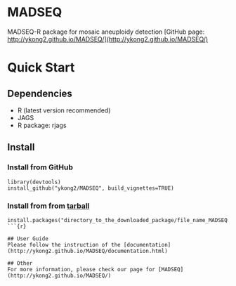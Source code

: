 # MADSEQ
MADSEQ-R package for mosaic aneuploidy detection
[GitHub page: http://ykong2.github.io/MADSEQ/](http://ykong2.github.io/MADSEQ/)

# Quick Start
## Dependencies
* R (latest version recommended)
* JAGS
* R package: rjags

## Install 

### Install from GitHub
```{r}
library(devtools)
install_github("ykong2/MADSEQ", build_vignettes=TRUE)
```
### Install from from [tarball](http://ykong2.github.io/MADSEQ/)
```{r}
install.packages("directory_to_the_downloaded_package/file_name_MADSEQ.tar.gz")
```{r}

## User Guide
Please follow the instruction of the [documentation](http://ykong2.github.io/MADSEQ/documentation.html)

## Other 
For more information, please check our page for [MADSEQ](http://ykong2.github.io/MADSEQ/)
